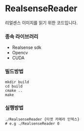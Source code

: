 # RealsenseReader
리얼센스 이미지를 읽기 위한 코드입니다.

### 종속 라이브러리
- Realsense sdk
- Opencv
- CUDA

### 빌드방법
```
mkdir build
cd build
cmake ..
make
```

### 실행방법
```
./RealsenseReader {타겟 카메라 인덱스}
# e.g ./RealsenseReader 0
```
